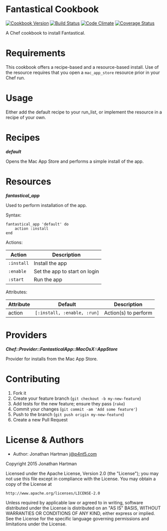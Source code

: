 Fantastical Cookbook
====================
[![Cookbook Version](https://img.shields.io/cookbook/v/fantastical.svg)][cookbook]
[![Build Status](https://img.shields.io/travis/RoboticCheese/fantastical-chef.svg)][travis]
[![Code Climate](https://img.shields.io/codeclimate/github/RoboticCheese/fantastical-chef.svg)][codeclimate]
[![Coverage Status](https://img.shields.io/coveralls/RoboticCheese/fantastical-chef.svg)][coveralls]

[cookbook]: https://supermarket.chef.io/cookbooks/fantastical
[travis]: https://travis-ci.org/RoboticCheese/fantastical-chef
[codeclimate]: https://codeclimate.com/github/RoboticCheese/fantastical-chef
[coveralls]: https://coveralls.io/r/RoboticCheese/fantastical-chef

A Chef cookbook to install Fantastical.

Requirements
============

This cookbook offers a recipe-based and a resource-based install. Use of the
resource requires that you open a `mac_app_store` resource prior in your Chef
run.

Usage
=====

Either add the default recipe to your run_list, or implement the resource in
a recipe of your own.

Recipes
=======

***default***

Opens the Mac App Store and performs a simple install of the app.

Resources
=========

***fantastical_app***

Used to perform installation of the app.

Syntax:

    fantastical_app 'default' do
        action :install
    end

Actions:

| Action     | Description                   |
|------------|-------------------------------|
| `:install` | Install the app               |
| `:enable`  | Set the app to start on login |
| `:start `  | Run the app                   |

Attributes:

| Attribute  | Default                     | Description          |
|------------|-----------------------------|----------------------|
| action     | `[:install, :enable, :run]` | Action(s) to perform |

Providers
=========

***Chef::Provider::FantasticalApp::MacOsX::AppStore***

Provider for installs from the Mac App Store.

Contributing
============

1. Fork it
2. Create your feature branch (`git checkout -b my-new-feature`)
3. Add tests for the new feature; ensure they pass (`rake`)
4. Commit your changes (`git commit -am 'Add some feature'`)
5. Push to the branch (`git push origin my-new-feature`)
6. Create a new Pull Request

License & Authors
=================
- Author: Jonathan Hartman <j@p4nt5.com>

Copyright 2015 Jonathan Hartman

Licensed under the Apache License, Version 2.0 (the "License");
you may not use this file except in compliance with the License.
You may obtain a copy of the License at

    http://www.apache.org/licenses/LICENSE-2.0

Unless required by applicable law or agreed to in writing, software
distributed under the License is distributed on an "AS IS" BASIS,
WITHOUT WARRANTIES OR CONDITIONS OF ANY KIND, either express or implied.
See the License for the specific language governing permissions and
limitations under the License.
